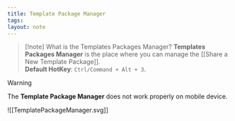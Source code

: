 ```yaml
---
title: Template Package Manager
tags: 
layout: note 
---
```

> [!note] What is the Templates Packages Manager?
> **Templates Packages Manager** is the place where you can manage the [[Share a New Template Package]].  
> **Default HotKey**:  `Ctrl/Command + Alt + 3`. 

> [!warning]
> The **Template Package Manager** does not work properly on mobile device. 
> 


![[TemplatePackageManager.svg]]
